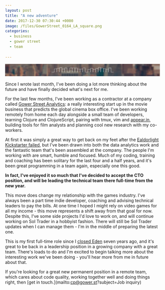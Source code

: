 ```yaml
---
layout: post
title: "A new adventure"
date: 2017-12-30 07:30:44 +0000
image: /files/GowerStreet_0164_LA_square.png
categories:
  - business
  - gower street
  - team

---
```


![bar](/files/gower-street-bar.png)

Since I wrote last month, I've been doing a lot more thinking about the future and have finally decided what's next for me.

For the last few months, I've been working as a contractor at a company called [Gower Street Analytics](http://gower.st): a really interesting start up in the movie business that predicts the global cinema box office. I've been working remotely from home each day alongside a small team of developers, learning Clojure and ClojureScript, pairing with tmux, vim and [appear.in](http://appear.in), building tools for film analysts and planning cool new research with my co-workers.

At first it was simply a great way to get back on my feet after the [Ealdorlight Kickstarter failed](http://chrismdp.com/2017/11/why-ealdorlight-kickstarter-might-have-failed/), but I've been drawn into both the data analytics work and the fantastic team that's been assembled at the company. The people I'm working with are smart, humble and focused. Much of my coding, training and coaching has been solitary for the last four and a half years, and it's been great programming in a team again, especially one this good.

**In fact, I've enjoyed it so much that I've decided to accept the CTO position, and will be leading the technical team there full-time from the new year.**

This move does change my relationship with the games industry. I've always been a part time indie developer, coaching and advising technical leaders to pay the bills. At one time I hoped I might rely on video games for all my income - this move represents a shift away from that goal for now. Despite this, I've some side projects I'd love to work on, and will continue working on Sol Trader in a hobbyist fashion. There will still be Sol Trader updates when I can manage them - I'm in the middle of preparing the latest one.

This is my first full-time role since I [closed Eden](http://chrismdp.com/2011/03/eden-development-closing/) seven years ago, and it's great to be back in a leadership position in a growing company with a great team. There's loads to do and I'm excited to begin talking more about the interesting work we've been doing - you'll hear more from me in future about that.

If you're looking for a great new permanent position in a remote team, which cares about code quality, working together well and doing things right, then [get in touch.](mailto:cp@gower.st?subject=Job inquiry)
